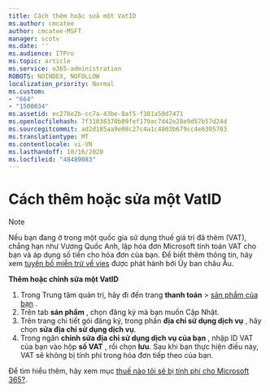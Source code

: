```yaml
---
title: Cách thêm hoặc sửa một VatID
ms.author: cmcatee
author: cmcatee-MSFT
manager: scotv
ms.date: ''
ms.audience: ITPro
ms.topic: article
ms.service: o365-administration
ROBOTS: NOINDEX, NOFOLLOW
localization_priority: Normal
ms.custom:
- "664"
- "1500034"
ms.assetid: ec278e2b-cc7a-43be-8af5-f381a50d7471
ms.openlocfilehash: 7f31038370b09fef179ac7d42e28e9d57b57d24d
ms.sourcegitcommit: ad2d185aa9e08c27c4a1c4803b679cc4e6305703
ms.translationtype: MT
ms.contentlocale: vi-VN
ms.lasthandoff: 10/16/2020
ms.locfileid: "48489083"
---
```

# <a name="how-to-add-or-edit-a-vatid"></a>Cách thêm hoặc sửa một VatID

> [!NOTE]
> Nếu bạn đang ở trong một quốc gia sử dụng thuế giá trị đã thêm (VAT), chẳng hạn như Vương Quốc Anh, lập hóa đơn Microsoft tính toán VAT cho bạn và áp dụng số tiền cho hóa đơn của bạn. Để biết thêm thông tin, hãy xem [tuyên bố miễn trừ về vies](https://go.microsoft.com/fwlink/p/?LinkID=841741) được phát hành bởi Ủy ban châu Âu.

**Thêm hoặc chỉnh sửa một VatID**

1. Trong Trung tâm quản trị, hãy đi đến trang **thanh toán** \> [sản phẩm của bạn](https://go.microsoft.com/fwlink/p/?linkid=842054) .
2. Trên tab **sản phẩm** , chọn đăng ký mà bạn muốn Cập Nhật.
3. Trên trang chi tiết gói đăng ký, trong phần **địa chỉ sử dụng dịch vụ** , hãy chọn **sửa địa chỉ sử dụng dịch vụ**.
4. Trong ngăn **chỉnh sửa địa chỉ sử dụng dịch vụ của bạn** , nhập ID VAT của bạn vào hộp **số VAT** , rồi chọn **lưu**. Sau khi bạn thực hiện điều này, VAT sẽ không bị tính phí trong hóa đơn tiếp theo của bạn.

Để tìm hiểu thêm, hãy xem mục [thuế nào tôi sẽ bị tính phí cho Microsoft 365?](https://docs.microsoft.com/microsoft-365/commerce/billing-and-payments/tax-information#what-tax-will-i-be-charged).